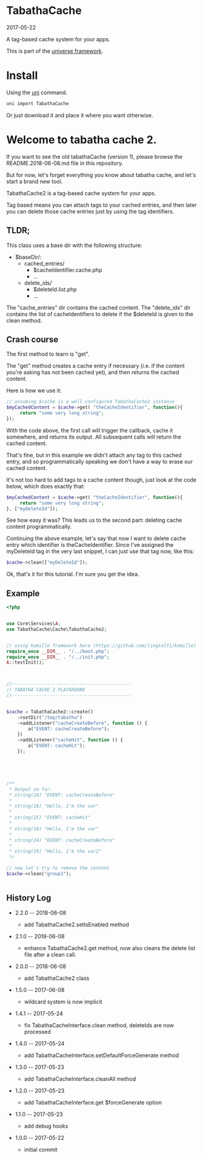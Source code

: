 TabathaCache
===========
2017-05-22


A tag-based cache system for your apps.


This is part of the [universe framework](https://github.com/karayabin/universe-snapshot).


Install
==========
Using the [uni](https://github.com/lingtalfi/universe-naive-importer) command.
```bash
uni import TabathaCache
```

Or just download it and place it where you want otherwise.





Welcome to tabatha cache 2.
===================
If you want to see the old tabathaCache (version 1), please browse the README.2018-06-08.md file in this repository.

But for now, let's forget everything you know about tabatha cache, and let's start a brand new tool.

TabathaCache2 is a tag-based cache system for your apps.

Tag based means you can attach tags to your cached entries,
and then later you can delete those cache entries just by using the tag identifiers.


TLDR;
----------------
This class uses a base dir with the following structure:

- $baseDir/:
     - cached_entries/
         - $cacheIdentifier.cache.php
         - ...
     - delete_ids/
         - $deleteId.list.php
         - ...

The "cache_entries" dir contains the cached content.
The "delete_ids" dir contains the list of cacheIdentifiers to delete if the $deleteId is given to the clean method.






Crash course
--------------------
The first method to learn is "get".

The "get" method creates a cache entry if necessary (i.e. if the content
you're asking has not been cached yet), and then returns the cached content.


Here is how we use it:

```php
// assuming $cache is a well configured TabathaCache2 instance
$myCachedContent = $cache->get( "theCacheIdentifier", function(){
     return "some very long string";
});
```


With the code above, the first call will trigger the callback, cache it somewhere, and returns its output.
All subsequent calls will return the cached content.


That's fine, but in this example we didn't attach any tag to this cached entry, and so programmatically
speaking we don't have a way to erase our cached content.

It's not too hard to add tags to a cache content though, just look at the code below, which does exactly that:


```php
$myCachedContent = $cache->get( "theCacheIdentifier", function(){
     return "some very long string";
}, ["myDeleteId"]);
```


See how easy it was?
This leads us to the second part: deleting cache content programmatically.


Continuing the above example, let's say that now I want to delete cache entry which identifier is theCacheIdentifier.
Since I've assigned the myDeleteId tag in the very last snippet, I can just use that tag now, like this:

```php
$cache->clean(["myDeleteId"]);
```



Ok, that's it for this tutorial.
I'm sure you get the idea.



Example
-----------


````php
<?php


use Core\Services\A;
use TabathaCache\Cache\TabathaCache2;


// using kamille framework here (https://github.com/lingtalfi/kamille)
require_once __DIR__ . "/../boot.php";
require_once __DIR__ . "/../init.php";
A::testInit();



//--------------------------------------------
// TABATHA CACHE 2 PLAYGROUND
//--------------------------------------------


$cache = TabathaCache2::create()
    ->setDir("/tmp/tabatha")
    ->addListener("cacheCreateBefore", function () {
        a("EVENT: cacheCreateBefore");
    })
    ->addListener("cacheHit", function () {
        a("EVENT: cacheHit");
    });





/**
 * Output so far:
 * string(24) "EVENT: cacheCreateBefore"
 *
 * string(18) "Hello, I'm the var"
 *
 * string(15) "EVENT: cacheHit"
 *
 * string(18) "Hello, I'm the var"
 *
 * string(24) "EVENT: cacheCreateBefore"
 *
 * string(19) "Hello, I'm the var2"
 */

// now let's try to remove the content
$cache->clean("group1");



````




History Log
------------------    
    
- 2.2.0 -- 2018-06-08

    - add TabathaCache2.setIsEnabled method
    
- 2.1.0 -- 2018-06-08

    - enhance TabathaCache2.get method, now also cleans the delete list file after a clean call.
    
- 2.0.0 -- 2018-06-08

    - add TabathaCache2 class
    
- 1.5.0 -- 2017-06-08

    - wildcard system is now implicit
    
- 1.4.1 -- 2017-05-24

    - fix TabathaCacheInterface.clean method, deleteIds are now processed
    
- 1.4.0 -- 2017-05-24

    - add TabathaCacheInterface.setDefaultForceGenerate method
    
- 1.3.0 -- 2017-05-23

    - add TabathaCacheInterface.cleanAll method
    
- 1.2.0 -- 2017-05-23

    - add TabathaCacheInterface.get $forceGenerate option
    
- 1.1.0 -- 2017-05-23

    - add debug hooks
    
- 1.0.0 -- 2017-05-22

    - initial commit